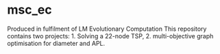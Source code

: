 # msc_ec
Produced in fulfilment of LM Evolutionary Computation
This repository contains two projects: 1. Solving a 22-node TSP, 2. multi-objective graph optimisation for diameter and APL.
